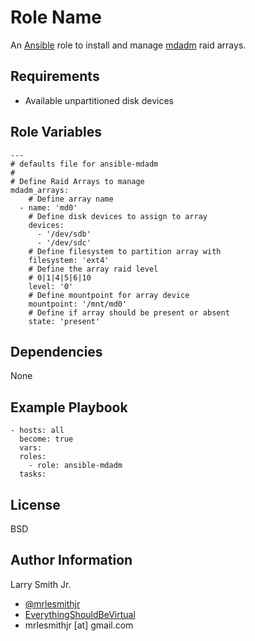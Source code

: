 Role Name
=========

An [Ansible] role to install and manage [mdadm] raid arrays.

Requirements
------------

- Available unpartitioned disk devices

Role Variables
--------------

```
---
# defaults file for ansible-mdadm
#
# Define Raid Arrays to manage
mdadm_arrays:
    # Define array name
  - name: 'md0'
    # Define disk devices to assign to array
    devices:
      - '/dev/sdb'
      - '/dev/sdc'
    # Define filesystem to partition array with
    filesystem: 'ext4'
    # Define the array raid level
    # 0|1|4|5|6|10
    level: '0'
    # Define mountpoint for array device
    mountpoint: '/mnt/md0'
    # Define if array should be present or absent
    state: 'present'
```

Dependencies
------------

None

Example Playbook
----------------

```
- hosts: all
  become: true
  vars:
  roles:
    - role: ansible-mdadm
  tasks:
```

License
-------

BSD

Author Information
------------------

Larry Smith Jr.
- [@mrlesmithjr]
- [EverythingShouldBeVirtual]
- mrlesmithjr [at] gmail.com

[@mrlesmithjr]: <https://www.twitter.com/mrlesmithjr>
[EverythingShouldBeVirtual]: <http://www.everythingshouldbevirtual.com>

[mdadm]: <https://linux.die.net/man/8/mdadm>
[Ansible]: <https://www.ansible.com>
